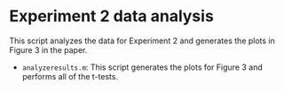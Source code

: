 Experiment 2 data analysis
==========================

This script analyzes the data for Experiment 2 and generates the plots in Figure 3 in the paper.

* `analyzeresults.m`: This script generates the plots for Figure 3 and performs all of the t-tests.
